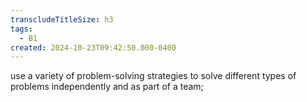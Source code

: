 ```yaml
---
transcludeTitleSize: h3
tags:
  - B1
created: 2024-10-23T09:42:50.000-0400
---
```

use a variety of problem-solving strategies to solve different types of problems independently and as part of a team;